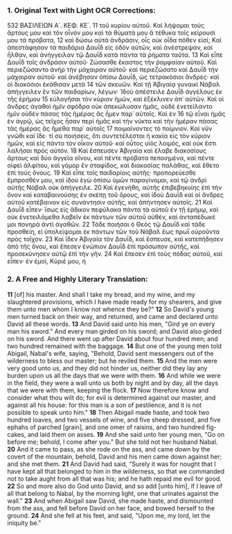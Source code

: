 ### 1. Original Text with Light OCR Corrections:

532 ΒΑΣΙΛΕΙΩΝ Α΄. ΚΕΦ. ΚΕ΄.
11 τοῦ κυρίου αὐτοῦ. Καὶ λήψομαι τοὺς ἄρτους μου καὶ τὸν οἶνόν
μου καὶ τὰ θύματά μου ἃ τέθυκα τοῖς κείρουσί μου τὰ πρόβατα,
12 καὶ δώσω αὐτὰ ἀνδράσιν, οἷς οὐκ οἶδα πόθεν εἰσί; Καὶ ἀπεστάφησαν τὰ παιδάρια Δαυΐδ εἰς ὁδὸν αὐτῶν, καὶ ἀνέστρεψαν, καὶ
ἦλθαν, καὶ ἀνήγγειλαν τῷ Δαυΐδ κατὰ πάντα τὰ ῥήματα ταῦτα.
13 Καὶ εἶπε Δαυΐδ τοῖς ἀνδράσιν αὐτοῦ· Ζώσασθε ἕκαστος τὴν ῥομφαίαν αὐτοῦ. Καὶ περιεζώσαντο ἀνὴρ τὴν μάχαιραν αὐτοῦ· καὶ
περιεζώσατο καὶ Δαυΐδ τὴν μάχαιραν αὐτοῦ· καὶ ἀνέβησαν ὀπίσω
Δαυΐδ, ὡς τετρακόσιοι ἄνδρες· καὶ οἱ διακόσιοι ἐκάθισαν μετὰ
14 τῶν σκευῶν. Καὶ τῇ Ἀβιγαίᾳ γυναικὶ Νάβαλ ἀπήγγειλεν ἓν τῶν
παιδαρίων, λέγων· Ἰδοὺ ἀπέστειλε Δαυΐδ ἀγγέλους ἐκ τῆς ἐρήμου
15 εὐλογῆσαι τὸν κύριον ἡμῶν, καὶ ἐξέκλινεν ἀπ᾿ αὐτῶν. Καὶ οἱ ἄνδρες ἀγαθοὶ ἡμῖν σφόδρα οὐκ ἀπεκώλυσαν ἡμᾶς, οὐδὲ ἐνετείλαντο ἡμῖν οὐδὲν πάσας τὰς ἡμέρας ἃς ἦμεν παρ᾿ αὐτοῖς. Καὶ ἐν
16 τῷ εἶναι ἡμᾶς ἐν ἀγρῷ, ὡς τεῖχος ἦσαν περὶ ἡμᾶς καὶ τὴν νύκτα καὶ τὴν ἡμέραν πάσας τὰς ἡμέρας ἃς ἤμεθα παρ᾿ αὐτοῖς
17 ποιμαίνοντες τὸ ποίμνιον. Καὶ νῦν γνῶθι καὶ ἴδε· τί σὺ ποιήσεις, ὅτι συντετέλεσται ἡ κακία εἰς τὸν κύριον ἡμῶν, καὶ εἰς πάντο τὸν οἶκον αὐτοῦ· καὶ οὗτος υἱὸς λοιμός, καὶ οὐκ ἔστι λαλῆσαι πρὸς αὐτόν.
18 Καὶ ἔσπευσεν Ἀβιγαία καὶ ἔλαβε διακοσίους
ἄρτους καὶ δύο ἀγγεῖα οἴνου, καὶ πέντε πρόβατα πεποιημένα, καὶ
πέντε οἰφεὶ ἀλφίτου, καὶ γόμορ ἓν σταφίδος, καὶ διακοσίας παλάθας, καὶ ἔθετο ἐπὶ τοὺς ὄνους.
19 Καὶ εἶπε τοῖς παιδαρίοις αὐτῆς· προπορεύεσθε ἔμπροσθέν μου, καὶ ἰδοὺ ἐγὼ ὀπίσω ὑμῶν παραγίνομαι, καὶ τῷ ἀνδρὶ αὐτῆς Νάβαλ οὐκ ἀπήγγειλε.
20 Καὶ ἐγενήθη, αὐτῆς ἐπιβεβηκυίης ἐπὶ τὴν ὄνον καὶ καταβαινούσης ἐν σκέπῃ τοῦ ὄρους, καὶ ἰδοὺ Δαυΐδ καὶ οἱ ἄνδρες αὐτοῦ κατέβαινον εἰς
συνάντησιν αὐτῆς, καὶ ἀπήντησεν αὐτοῖς.
21 Καὶ Δαυΐδ εἶπεν· ἴσως εἰς ἄδικον πεφύλακα πάντα τὰ αὐτοῦ ἐν τῇ ἐρήμῳ, καὶ οὐκ ἐνετειλάμεθα λαβεῖν ἐκ πάντων τῶν αὐτοῦ οὐθέν, καὶ ἀνταπέδωκέ μοι πονηρὰ ἀντὶ ἀγαθῶν.
22 Τάδε ποιήσαι ὁ Θεὸς τῷ Δαυΐδ καὶ τάδε προσθείη, εἰ ὑπολείψομαι ἐκ πάντων τῶν τοῦ Νάβαλ ἕως
πρωῒ οὐροῦντα πρὸς τοῖχον.
23 Καὶ ἴδεν Ἀβιγαία τὸν Δαυΐδ, καὶ
ἔσπευσε, καὶ κατεπήδησεν ἀπὸ τῆς ὄνου, καὶ ἔπεσεν ἐνώπιον Δαυΐδ
ἐπὶ πρόσωπον αὐτῆς, καὶ προσεκύνησεν αὐτῷ ἐπὶ τὴν γῆν.
24 Καὶ ἔπεσεν ἐπὶ τοὺς πόδας αὐτοῦ, καὶ εἶπεν· ἐν ἐμοί, Κύριέ μου, ἡ

### 2. A Free and Highly Literary Translation:

**11** [of] his master. And shall I take my bread, and my wine, and my slaughtered provisions, which I have made ready for my shearers, and give them unto men whom I know not whence they be?"
**12** So David's young men turned back on their way, and returned, and came and declared unto David all these words.
**13** And David said unto his men, "Gird ye on every man his sword." And every man girded on his sword; and David also girded on his sword. And there went up after David about four hundred men; and two hundred remained with the baggage.
**14** But one of the young men told Abigail, Nabal's wife, saying, "Behold, David sent messengers out of the wilderness to bless our master; but he reviled them.
**15** And the men were very good unto us, and they did not hinder us, neither did they lay any burden upon us all the days that we were with them.
**16** And while we were in the field, they were a wall unto us both by night and by day, all the days that we were with them, keeping the flock.
**17** Now therefore know and consider what thou wilt do; for evil is determined against our master, and against all his house: for this man is a son of pestilence, and it is not possible to speak unto him."
**18** Then Abigail made haste, and took two hundred loaves, and two vessels of wine, and five sheep dressed, and five ephahs of parched [grain], and one omer of raisins, and two hundred fig-cakes, and laid them on asses.
**19** And she said unto her young men, "Go on before me; behold, I come after you." But she told not her husband Nabal.
**20** And it came to pass, as she rode on the ass, and came down by the covert of the mountain, behold, David and his men came down against her; and she met them.
**21** And David had said, "Surely it was for nought that I have kept all that belonged to him in the wilderness, so that we commanded not to take aught from all that was his; and he hath repaid me evil for good.
**22** So and more also do God unto David, and so add [unto him], if I leave of all that belong to Nabal, by the morning light, one that urinates against the wall."
**23** And when Abigail saw David, she made haste, and dismounted from the ass, and fell before David on her face, and bowed herself to the ground.
**24** And she fell at his feet, and said, "Upon me, my lord, let the iniquity be."
